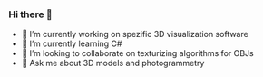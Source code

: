 ### Hi there 👋

- 🔭 I’m currently working on spezific 3D visualization software
- 🌱 I’m currently learning C#
- 👯 I’m looking to collaborate on texturizing algorithms for OBJs
- 💬 Ask me about 3D models and photogrammetry

<!--
**JackBoyman/JackBoyman** is a ✨ _special_ ✨ repository because its `README.md` (this file) appears on your GitHub profile.

Here are some ideas to get you started:

- 🔭 I’m currently working on ...
- 🌱 I’m currently learning ...
- 👯 I’m looking to collaborate on ...
- 🤔 I’m looking for help with ...
- 💬 Ask me about ...
- 📫 How to reach me: ...
- 😄 Pronouns: ...
- ⚡ Fun fact: ...
-->
